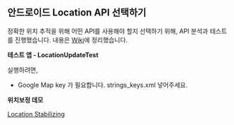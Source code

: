 ## 안드로이드 Location API 선택하기

정확한 위치 추적을 위해 어떤 API를 사용해야 할지 선택하기 위해, API 분석과 테스트를 진행했습니다.
내용은 [Wiki](https://github.com/brownsoo/Choosing-Android-Location-API/wiki)에 정리했습니다.

**테스트 앱 - LocationUpdateTest** 

실행하려면, 
- Google Map key 가 필요합니다. strings_keys.xml 넣어주세요.


**위치보정 데모**

[Location Stabilizing](https://brownsoo.github.io/Choosing-Android-Location-API/)

